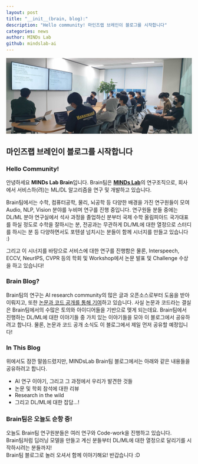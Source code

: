 ```yaml
---
layout: post
title: "__init__(brain, blog):"
description: "Hello community! 마인즈랩 브레인이 블로그를 시작합니다"
categories: news
author: MINDs Lab
github: mindslab-ai
---
```


![Brain Algorithm Session](/assets/2021-07-05-init-brain-blog/algo-session.jpg)
## 마인즈랩 브레인이 블로그를 시작합니다

### Hello Community!
안녕하세요 **MINDs Lab Brain**입니다. 
Brain팀은 [**MINDs Lab**](https://maum.ai)의 연구조직으로, 회사에서 서비스하(려)는 ML/DL 알고리즘을 연구 및 개발하고 있습니다.    

Brain팀에서는 수학, 컴퓨터공학, 물리, 뇌공학 등 다양한 배경을 가진 연구원들이 모여 Audio, NLP, Vision 분야를 누비며 연구를 진행 중입니다. 연구원들 분들 중에는 DL/ML 분야 연구실에서 석사 과정을 졸업하신 분부터 국제 수학 올림피아드 국가대표를 하실 정도로 수학을 잘하시는 분, 전공과는 무관하게 DL/ML에 대한 열정으로 스터디를 하시는 분 등 다양하면서도 포텐셜 넘치시는 분들이 함께 시너지를 만들고 있습니다 :)

그리고 이 시너지를 바탕으로 서비스에 대한 연구를 진행함은 물론, Interspeech, ECCV, NeurIPS, CVPR 등의 학회 및 Workshop에서 논문 발표 및 Challenge 수상을 하고 있습니다!

### Brain Blog?
Brain팀의 연구는 AI research community의 많은 글과 오픈소스로부터 도움을 받아 이뤄지고, 또한 [논문과 코드 공개를 통해 기여](/publication)하고 있습니다. 사실 논문과 코드라는 결실은 Brain팀에서의 수많은 토의와 아이디어들을 기반으로 맺게 되는데요. Brain팀에서 진행하는 DL/ML에 대한 이야기들 중 가치 있는 이야기들을 모아 이 블로그에서 공유하려고 합니다. 물론, 논문과 코드 공개 소식도 이 블로그에서 제일 먼저 공유할 예정입니다! 

### In This Blog
위에서도 잠깐 말씀드렸지만, MINDsLab Brain팀 블로그에서는 아래와 같은 내용들을 공유하려고 합니다. 
- AI 연구 이야기, 그리고 그 과정에서 우리가 발견한 것들
- 논문 및 학회 참석에 대한 리뷰
- Research in the wild
- 그리고 DL/ML에 대한 잡담...!

### Brain팀은 오늘도 순항 중!
오늘도 Brain팀 연구원분들은 여러 연구와 Code-work을 진행하고 있습니다.  
Brain팀처럼 딥러닝 모델을 만들고 계신 분들부터 DL/ML에 대한 열정으로 달리기를 시작하시려는 분들까지!   
Brain팀 블로그로 놀러 오셔서 함께 이야기해요! 반갑습니다 :D